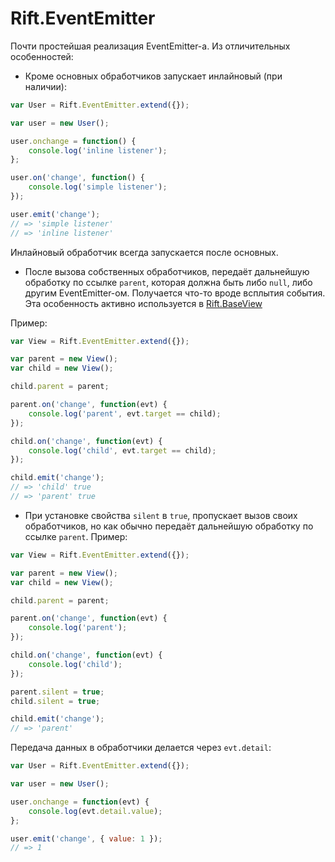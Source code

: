 # Rift.EventEmitter

Почти простейшая реализация EventEmitter-а. Из отличительных особенностей:

* Кроме основных обработчиков запускает инлайновый (при наличии):

```js
var User = Rift.EventEmitter.extend({});

var user = new User();

user.onchange = function() {
	console.log('inline listener');
};

user.on('change', function() {
	console.log('simple listener');
});

user.emit('change');
// => 'simple listener'
// => 'inline listener'
```

Инлайновый обработчик всегда запускается после основных.

* После вызова собственных обработчиков, передаёт дальнейшую обработку по ссылке `parent`, которая должна быть либо `null`, либо другим EventEmitter-ом. Получается что-то вроде всплытия события. Эта особенность активно используется в [Rift.BaseView](https://github.com/2gis/RiftJS/blob/master/docs/BaseView.ru.md)

Пример:

```js
var View = Rift.EventEmitter.extend({});

var parent = new View();
var child = new View();

child.parent = parent;

parent.on('change', function(evt) {
	console.log('parent', evt.target == child);
});

child.on('change', function(evt) {
	console.log('child', evt.target == child);
});

child.emit('change');
// => 'child' true
// => 'parent' true
```

* При установке свойства `silent` в `true`, пропускает вызов своих обработчиков, но как обычно передаёт дальнейшую обработку по ссылке `parent`. Пример:

```js
var View = Rift.EventEmitter.extend({});

var parent = new View();
var child = new View();

child.parent = parent;

parent.on('change', function(evt) {
	console.log('parent');
});

child.on('change', function(evt) {
	console.log('child');
});

parent.silent = true;
child.silent = true;

child.emit('change');
// => 'parent'
```

Передача данных в обработчики делается через `evt.detail`:

```js
var User = Rift.EventEmitter.extend({});

var user = new User();

user.onchange = function(evt) {
	console.log(evt.detail.value);
};

user.emit('change', { value: 1 });
// => 1
```

